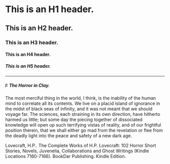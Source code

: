 # This is an H1 header.

## This is an H2 header.

### This is an H3 header.

#### This is an H4 header.

##### This is an H5 header.

-------

##### I: The Horror in Clay.

The most merciful thing in the world, I think, is the inability of the human mind to correlate all its contents. We live on a placid island of ignorance in the midst of black seas of infinity, and it was not meant that we should voyage far. The sciences, each straining in its own direction, have hitherto harmed us little; but some day the piecing together of dissociated knowledge will open up such terrifying vistas of reality, and of our frightful position therein, that we shall either go mad from the revelation or flee from the deadly light into the peace and safety of a new dark age.

Lovecraft, H.P.. The Complete Works of H.P. Lovecraft: 102 Horror Short Stories, Novels, Juvenelia, Collaborations and Ghost Writings (Kindle Locations 7160-7166). BookDar Publishing. Kindle Edition.

